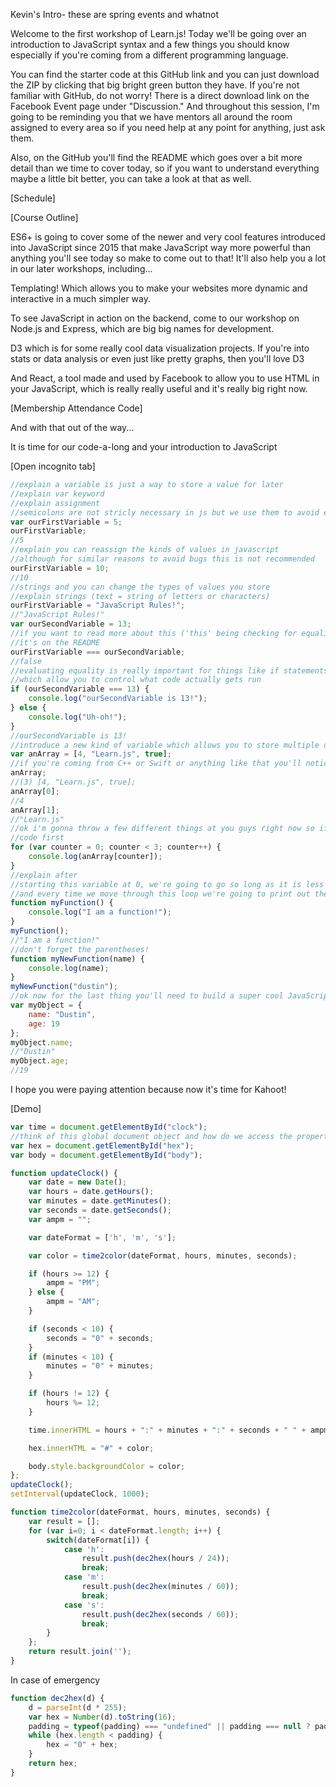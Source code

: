 Kevin's Intro- these are spring events and whatnot

Welcome to the first workshop of Learn.js! Today we'll be going over an introduction to JavaScript syntax and a few things you should know especially if you're coming from a different programming language.

You can find the starter code at this GitHub link and you can just download the ZIP by clicking that big bright green button they have. If you're not familiar with GitHub, do not worry! There is a direct download link on the Facebook Event page under "Discussion." And throughout this session, I'm going to be reminding you that we have mentors all around the room assigned to every area so if you need help at any point for anything, just ask them.

Also, on the GitHub you'll find the README which goes over a bit more detail than we time to cover today, so if you want to understand everything maybe a little bit better, you can take a look at that as well.

[Schedule]

[Course Outline]

ES6+ is going to cover some of the newer and very cool features introduced into JavaScript since 2015 that make JavaScript way more powerful than anything you'll see today so make to come out to that! It'll also help you a lot in our later workshops, including...

Templating! Which allows you to make your websites more dynamic and interactive in a much simpler way.

To see JavaScript in action on the backend, come to our workshop on Node.js and Express, which are big big names for development.

D3 which is for some really cool data visualization projects. If you're into stats or data analysis or even just like pretty graphs, then you'll love D3

And React, a tool made and used by Facebook to allow you to use HTML in your JavaScript, which is really really useful and it's really big right now.

[Membership Attendance Code]

And with that out of the way...

It is time for our code-a-long and your introduction to JavaScript

[Open incognito tab]

```javascript
//explain a variable is just a way to store a value for later
//explain var keyword
//explain assignment
//semicolons are not stricly necessary in js but we use them to avoid errors/bugs
var ourFirstVariable = 5;
ourFirstVariable;
//5
//explain you can reassign the kinds of values in javascript
//although for similar reasons to avoid bugs this is not recommended
ourFirstVariable = 10;
//10
//strings and you can change the types of values you store
//explain strings (text = string of letters or characters)
ourFirstVariable = "JavaScript Rules!";
//"JavaScript Rules!"
var ourSecondVariable = 13;
//if you want to read more about this ('this' being checking for equality)
//it's on the README
ourFirstVariable === ourSecondVariable;
//false
//evaluating equality is really important for things like if statements
//which allow you to control what code actually gets run
if (ourSecondVariable === 13) {
    console.log("ourSecondVariable is 13!");
} else {
    console.log("Uh-oh!");
}
//ourSecondVariable is 13!
//introduce a new kind of variable which allows you to store multiple different kinds of data at once
var anArray = [4, "Learn.js", true];
//if you're coming from C++ or Swift or anything like that you'll notice that we actually have different kinds of data in our array, we have a number a string and the value true
anArray;
//(3) [4, "Learn.js", true];
anArray[0];
//4
anArray[1];
//"Learn.js"
//ok i'm gonna throw a few different things at you guys right now so if u have any questions please ask a mentor!
//code first
for (var counter = 0; counter < 3; counter++) {
    console.log(anArray[counter]);
}
//explain after
//starting this variable at 0, we're going to go so long as it is less than 3 and we're going to move through the loop by increasing counter by 1
//and every time we move through this loop we're going to print out the value in the array that corresponds to the counter
function myFunction() {
    console.log("I am a function!");
}
myFunction();
//"I am a function!"
//don't forget the parentheses!
function myNewFunction(name) {
    console.log(name);
}
myNewFunction("dustin");
//ok now for the last thing you'll need to build a super cool JavaScript project
var myObject = {
    name: "Dustin",
    age: 19
};
myObject.name;
//"Dustin"
myObject.age;
//19
```

I hope you were paying attention because now it's time for Kahoot!

[Demo]

```javascript
var time = document.getElementById("clock");
//think of this global document object and how do we access the properties of an object? DOTS!
var hex = document.getElementById("hex");
var body = document.getElementById("body");

function updateClock() {
    var date = new Date();
    var hours = date.getHours();
    var minutes = date.getMinutes();
    var seconds = date.getSeconds();
    var ampm = "";

    var dateFormat = ['h', 'm', 's'];

    var color = time2color(dateFormat, hours, minutes, seconds);

    if (hours >= 12) {
        ampm = "PM";
    } else {
        ampm = "AM";
    }

    if (seconds < 10) {
        seconds = "0" + seconds;
    }
    if (minutes < 10) {
        minutes = "0" + minutes;
    }

    if (hours != 12) {
        hours %= 12;
    }

    time.innerHTML = hours + ":" + minutes + ":" + seconds + " " + ampm;

    hex.innerHTML = "#" + color;

    body.style.backgroundColor = color;
};
updateClock();
setInterval(updateClock, 1000);

function time2color(dateFormat, hours, minutes, seconds) {
    var result = [];
    for (var i=0; i < dateFormat.length; i++) {
        switch(dateFormat[i]) {
            case 'h':
                result.push(dec2hex(hours / 24));
                break;
            case 'm':
                result.push(dec2hex(minutes / 60));
                break;
            case 's':
                result.push(dec2hex(seconds / 60));
                break;
        }
    };
    return result.join('');
}
```

In case of emergency

```javascript
function dec2hex(d) {
    d = parseInt(d * 255);
    var hex = Number(d).toString(16);
    padding = typeof(padding) === "undefined" || padding === null ? padding = 2 : padding;
    while (hex.length < padding) {
        hex = "0" + hex;
    }
    return hex;
}
```

